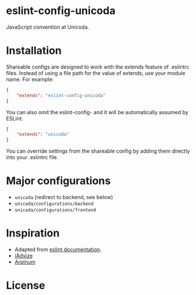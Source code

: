 eslint-config-unicoda
=====================

JavaScript convention at Unicoda.

# Installation

Shareable configs are designed to work with the extends feature of .eslintrc files. Instead of using a file path for the value of extends, use your module name. For example:

```json
{
    "extends": "eslint-config-unicoda"
}
```

You can also omit the eslint-config- and it will be automatically assumed by ESLint:

```json
{
    "extends": "unicoda"
}
```

You can override settings from the shareable config by adding them directly into your .eslintrc file.

# Major configurations

* `unicoda` (redirect to backend, see below)
* `unicoda/configurations/backend`
* `unicoda/configurations/frontend`

# Inspiration

* Adapted from [eslint documentation](http://eslint.org/docs/developer-guide/shareable-configs).
* [iAdvize](https://github.com/iadvize/javascript-convention)
* [Arpinum](https://github.com/arpinum/eslint-config-arpinum)

# License
